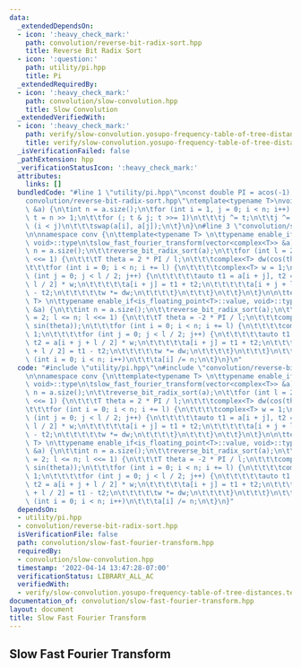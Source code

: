 ```yaml
---
data:
  _extendedDependsOn:
  - icon: ':heavy_check_mark:'
    path: convolution/reverse-bit-radix-sort.hpp
    title: Reverse Bit Radix Sort
  - icon: ':question:'
    path: utility/pi.hpp
    title: Pi
  _extendedRequiredBy:
  - icon: ':heavy_check_mark:'
    path: convolution/slow-convolution.hpp
    title: Slow Convolution
  _extendedVerifiedWith:
  - icon: ':heavy_check_mark:'
    path: verify/slow-convolution.yosupo-frequency-table-of-tree-distances.test.cpp
    title: verify/slow-convolution.yosupo-frequency-table-of-tree-distances.test.cpp
  _isVerificationFailed: false
  _pathExtension: hpp
  _verificationStatusIcon: ':heavy_check_mark:'
  attributes:
    links: []
  bundledCode: "#line 1 \"utility/pi.hpp\"\nconst double PI = acos(-1);\n#line 1 \"\
    convolution/reverse-bit-radix-sort.hpp\"\ntemplate<typename T>\nvoid reverse_bit_radix_sort(vector<T>\
    \ &a) {\n\tint n = a.size();\n\tfor (int i = 1, j = 0; i < n; i++) {\n\t\tint\
    \ t = n >> 1;\n\t\tfor (; t & j; t >>= 1)\n\t\t\tj ^= t;\n\t\tj ^= t;\n\t\tif\
    \ (i < j)\n\t\t\tswap(a[i], a[j]);\n\t}\n}\n#line 3 \"convolution/slow-fast-fourier-transform.hpp\"\
    \n\nnamespace conv {\n\ttemplate<typename T> \n\ttypename enable_if<is_floating_point<T>::value,\
    \ void>::type\n\tslow_fast_fourier_transform(vector<complex<T>> &a) {\n\t\tint\
    \ n = a.size();\n\t\treverse_bit_radix_sort(a);\n\t\tfor (int l = 2; l <= n; l\
    \ <<= 1) {\n\t\t\tT theta = 2 * PI / l;\n\t\t\tcomplex<T> dw(cos(theta), sin(theta));\n\
    \t\t\tfor (int i = 0; i < n; i += l) {\n\t\t\t\tcomplex<T> w = 1;\n\t\t\t\tfor\
    \ (int j = 0; j < l / 2; j++) {\n\t\t\t\t\tauto t1 = a[i + j], t2 = a[i + j +\
    \ l / 2] * w;\n\t\t\t\t\ta[i + j] = t1 + t2;\n\t\t\t\t\ta[i + j + l / 2] = t1\
    \ - t2;\n\t\t\t\t\tw *= dw;\n\t\t\t\t}\n\t\t\t}\n\t\t}\n\t}\n\n\ttemplate<typename\
    \ T> \n\ttypename enable_if<is_floating_point<T>::value, void>::type\n\tslow_inverse_fast_fourier_transform(vector<complex<T>>\
    \ &a) {\n\t\tint n = a.size();\n\t\treverse_bit_radix_sort(a);\n\t\tfor (int l\
    \ = 2; l <= n; l <<= 1) {\n\t\t\tT theta = -2 * PI / l;\n\t\t\tcomplex<T> dw(cos(theta),\
    \ sin(theta));\n\t\t\tfor (int i = 0; i < n; i += l) {\n\t\t\t\tcomplex<T> w =\
    \ 1;\n\t\t\t\tfor (int j = 0; j < l / 2; j++) {\n\t\t\t\t\tauto t1 = a[i + j],\
    \ t2 = a[i + j + l / 2] * w;\n\t\t\t\t\ta[i + j] = t1 + t2;\n\t\t\t\t\ta[i + j\
    \ + l / 2] = t1 - t2;\n\t\t\t\t\tw *= dw;\n\t\t\t\t}\n\t\t\t}\n\t\t}\n\t\tfor\
    \ (int i = 0; i < n; i++)\n\t\t\ta[i] /= n;\n\t}\n}\n"
  code: "#include \"utility/pi.hpp\"\n#include \"convolution/reverse-bit-radix-sort.hpp\"\
    \n\nnamespace conv {\n\ttemplate<typename T> \n\ttypename enable_if<is_floating_point<T>::value,\
    \ void>::type\n\tslow_fast_fourier_transform(vector<complex<T>> &a) {\n\t\tint\
    \ n = a.size();\n\t\treverse_bit_radix_sort(a);\n\t\tfor (int l = 2; l <= n; l\
    \ <<= 1) {\n\t\t\tT theta = 2 * PI / l;\n\t\t\tcomplex<T> dw(cos(theta), sin(theta));\n\
    \t\t\tfor (int i = 0; i < n; i += l) {\n\t\t\t\tcomplex<T> w = 1;\n\t\t\t\tfor\
    \ (int j = 0; j < l / 2; j++) {\n\t\t\t\t\tauto t1 = a[i + j], t2 = a[i + j +\
    \ l / 2] * w;\n\t\t\t\t\ta[i + j] = t1 + t2;\n\t\t\t\t\ta[i + j + l / 2] = t1\
    \ - t2;\n\t\t\t\t\tw *= dw;\n\t\t\t\t}\n\t\t\t}\n\t\t}\n\t}\n\n\ttemplate<typename\
    \ T> \n\ttypename enable_if<is_floating_point<T>::value, void>::type\n\tslow_inverse_fast_fourier_transform(vector<complex<T>>\
    \ &a) {\n\t\tint n = a.size();\n\t\treverse_bit_radix_sort(a);\n\t\tfor (int l\
    \ = 2; l <= n; l <<= 1) {\n\t\t\tT theta = -2 * PI / l;\n\t\t\tcomplex<T> dw(cos(theta),\
    \ sin(theta));\n\t\t\tfor (int i = 0; i < n; i += l) {\n\t\t\t\tcomplex<T> w =\
    \ 1;\n\t\t\t\tfor (int j = 0; j < l / 2; j++) {\n\t\t\t\t\tauto t1 = a[i + j],\
    \ t2 = a[i + j + l / 2] * w;\n\t\t\t\t\ta[i + j] = t1 + t2;\n\t\t\t\t\ta[i + j\
    \ + l / 2] = t1 - t2;\n\t\t\t\t\tw *= dw;\n\t\t\t\t}\n\t\t\t}\n\t\t}\n\t\tfor\
    \ (int i = 0; i < n; i++)\n\t\t\ta[i] /= n;\n\t}\n}"
  dependsOn:
  - utility/pi.hpp
  - convolution/reverse-bit-radix-sort.hpp
  isVerificationFile: false
  path: convolution/slow-fast-fourier-transform.hpp
  requiredBy:
  - convolution/slow-convolution.hpp
  timestamp: '2022-04-14 13:47:28-07:00'
  verificationStatus: LIBRARY_ALL_AC
  verifiedWith:
  - verify/slow-convolution.yosupo-frequency-table-of-tree-distances.test.cpp
documentation_of: convolution/slow-fast-fourier-transform.hpp
layout: document
title: Slow Fast Fourier Transform
---
```


## Slow Fast Fourier Transform